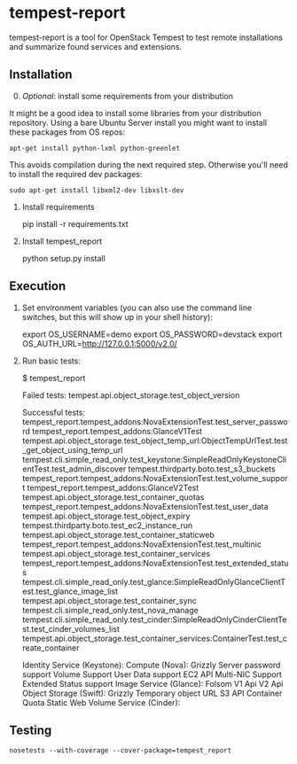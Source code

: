 # tempest-report

tempest-report is a tool for OpenStack Tempest to test remote installations and summarize found services and extensions.

Installation
------------

0) *Optional*: install some requirements from your distribution

It might be a good idea to install some libraries from your distribution repository.
Using a bare Ubuntu Server install you might want to install these packages from OS repos:

    apt-get install python-lxml python-greenlet

This avoids compilation during the next required step. Otherwise you'll need to install the required dev packages: 

    sudo apt-get install libxml2-dev libxslt-dev  

1) Install requirements

    pip install -r requirements.txt

2) Install tempest_report

    python setup.py install


Execution
---------

1) Set environment variables (you can also use the command line switches, but this will show up in your shell history):

    export OS_USERNAME=demo
    export OS_PASSWORD=devstack
    export OS_AUTH_URL=http://127.0.0.1:5000/v2.0/

2) Run basic tests:

    $ tempest_report

    Failed tests:
    tempest.api.object_storage.test_object_version
    
    Successful tests:
    tempest_report.tempest_addons:NovaExtensionTest.test_server_password
    tempest_report.tempest_addons:GlanceV1Test
    tempest.api.object_storage.test_object_temp_url:ObjectTempUrlTest.test_get_object_using_temp_url
    tempest.cli.simple_read_only.test_keystone:SimpleReadOnlyKeystoneClientTest.test_admin_discover
    tempest.thirdparty.boto.test_s3_buckets
    tempest_report.tempest_addons:NovaExtensionTest.test_volume_support
    tempest_report.tempest_addons:GlanceV2Test
    tempest.api.object_storage.test_container_quotas
    tempest_report.tempest_addons:NovaExtensionTest.test_user_data
    tempest.api.object_storage.test_object_expiry
    tempest.thirdparty.boto.test_ec2_instance_run
    tempest.api.object_storage.test_container_staticweb
    tempest_report.tempest_addons:NovaExtensionTest.test_multinic
    tempest.api.object_storage.test_container_services
    tempest_report.tempest_addons:NovaExtensionTest.test_extended_status
    tempest.cli.simple_read_only.test_glance:SimpleReadOnlyGlanceClientTest.test_glance_image_list
    tempest.api.object_storage.test_container_sync
    tempest.cli.simple_read_only.test_nova_manage
    tempest.cli.simple_read_only.test_cinder:SimpleReadOnlyCinderClientTest.test_cinder_volumes_list
    tempest.api.object_storage.test_container_services:ContainerTest.test_create_container
    
    Identity Service (Keystone): 
    Compute (Nova): Grizzly
    				Server password support
    				Volume Support
    				User Data support
    				EC2 API
    				Multi-NIC Support
    				Extended Status support
    Image Service (Glance): Folsom
    				V1 Api
    				V2 Api
    Object Storage (Swift): Grizzly
    				Temporary object URL
    				S3 API
    				Container Quota
    				Static Web
    Volume Service (Cinder): 


Testing
-------

    nosetests --with-coverage --cover-package=tempest_report
